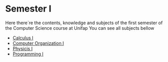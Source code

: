 # Semester I

Here there´re the contents, knowledge and subjects of the first semester of the Computer Science course at Unifap
You can see all subjects bellow

* [Calculus I](#)
* [Computer Organization I](#)
* [Physicis I](https://github.com/gabrielfelipeassuncaodesouza/Computer-Science-Unifap/tree/main/SemI/PhysicsI)
* [Programming I](#)
